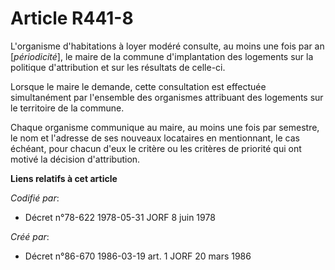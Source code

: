 # Article R441-8

L'organisme d'habitations à loyer modéré consulte, au moins une fois par an [*périodicité*], le maire de la commune
d'implantation des logements sur la politique d'attribution et sur les résultats de celle-ci.

Lorsque le maire le demande, cette consultation est effectuée simultanément par l'ensemble des organismes attribuant des
logements sur le territoire de la commune.

Chaque organisme communique au maire, au moins une fois par semestre, le nom et l'adresse de ses nouveaux locataires en
mentionnant, le cas échéant, pour chacun d'eux le critère ou les critères de priorité qui ont motivé la décision
d'attribution.

**Liens relatifs à cet article**

_Codifié par_:

  - Décret n°78-622 1978-05-31 JORF 8 juin 1978

_Créé par_:

  - Décret n°86-670 1986-03-19 art. 1 JORF 20 mars 1986
